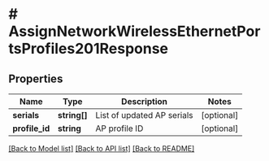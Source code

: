 # # AssignNetworkWirelessEthernetPortsProfiles201Response

## Properties

Name | Type | Description | Notes
------------ | ------------- | ------------- | -------------
**serials** | **string[]** | List of updated AP serials | [optional]
**profile_id** | **string** | AP profile ID | [optional]

[[Back to Model list]](../../README.md#models) [[Back to API list]](../../README.md#endpoints) [[Back to README]](../../README.md)
